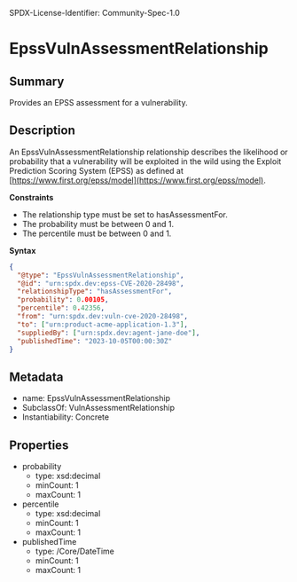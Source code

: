 SPDX-License-Identifier: Community-Spec-1.0

# EpssVulnAssessmentRelationship

## Summary

Provides an EPSS assessment for a vulnerability.

## Description

An EpssVulnAssessmentRelationship relationship describes the likelihood or probability that a vulnerability will be exploited in the wild using the Exploit Prediction Scoring System (EPSS) as defined at [https://www.first.org/epss/model](https://www.first.org/epss/model).

**Constraints**

- The relationship type must be set to hasAssessmentFor.
- The probability must be between 0 and 1.
- The percentile must be between 0 and 1.

**Syntax**

```json
{
  "@type": "EpssVulnAssessmentRelationship",
  "@id": "urn:spdx.dev:epss-CVE-2020-28498",
  "relationshipType": "hasAssessmentFor",
  "probability": 0.00105,
  "percentile": 0.42356,
  "from": "urn:spdx.dev:vuln-cve-2020-28498",
  "to": ["urn:product-acme-application-1.3"],
  "suppliedBy": ["urn:spdx.dev:agent-jane-doe"],
  "publishedTime": "2023-10-05T00:00:30Z"
}
```

## Metadata

- name: EpssVulnAssessmentRelationship
- SubclassOf: VulnAssessmentRelationship
- Instantiability: Concrete

## Properties

- probability
  - type: xsd:decimal
  - minCount: 1
  - maxCount: 1
- percentile
  - type: xsd:decimal
  - minCount: 1
  - maxCount: 1
- publishedTime
  - type: /Core/DateTime
  - minCount: 1
  - maxCount: 1
